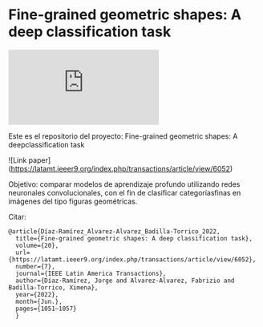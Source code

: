 # Fine-grained geometric shapes: A deep classification task

![English version](https://github.com/jdiazram/DEEP_GEOM/blob/master/README_EN.md)

Este es el repositorio del proyecto: Fine-grained geometric shapes: A deepclassification task

![Link paper] (https://latamt.ieeer9.org/index.php/transactions/article/view/6052)

Objetivo: comparar modelos de aprendizaje profundo utilizando redes neuronales convolucionales, con el fin de clasificar categoríasfinas en imágenes del tipo figuras geométricas.

Citar: 
```
@article{Díaz-Ramírez_Alvarez-Alvarez_Badilla-Torrico_2022, 
  title={Fine-grained geometric shapes: A deep classification task}, 
  volume={20}, 
  url={https://latamt.ieeer9.org/index.php/transactions/article/view/6052}, 
  number={7}, 
  journal={IEEE Latin America Transactions}, 
  author={Díaz-Ramírez, Jorge and Alvarez-Alvarez, Fabrizio and Badilla-Torrico, Ximena}, 
  year={2022}, 
  month={Jun.}, 
  pages={1051–1057} 
  }
```

